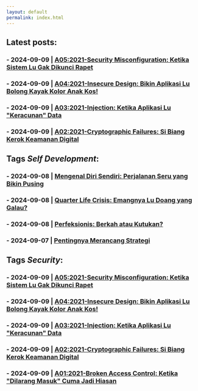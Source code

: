 ```yaml
---
layout: default
permalink: index.html
---
```


## Latest posts:
### - 2024-09-09 | [A05:2021-Security Misconfiguration: Ketika Sistem Lu Gak Dikunci Rapet](_posts/security/2024-09-09-Security-Misconfiguration.md)
### - 2024-09-09 | [A04:2021-Insecure Design: Bikin Aplikasi Lu Bolong Kayak Kolor Anak Kos!](_posts/security/2024-09-09-Insecure-Design.md)
### - 2024-09-09 | [A03:2021-Injection: Ketika Aplikasi Lu "Keracunan" Data](_posts/security/2024-09-09-Injection.md)
### - 2024-09-09 | [A02:2021-Cryptographic Failures: Si Biang Kerok Keamanan Digital](_posts/security/2024-09-09-Cryptographic-Failures.md)

## Tags _Self Development_:
### - 2024-09-08 | [Mengenal Diri Sendiri: Perjalanan Seru yang Bikin Pusing](_posts/self-development/2024-09-08-Mengenal-Diri-Sendiri.md)
### - 2024-09-08 | [Quarter Life Crisis: Emangnya Lu Doang yang Galau?](_posts/self-development/2024-09-08-Quarter-Life-Crisis.md)
### - 2024-09-08 | [Perfeksionis: Berkah atau Kutukan?](_posts/self-development/2024-09-08-Perfeksionis.md)
### - 2024-09-07 | [Pentingnya Merancang Strategi](_posts/self-development/2024-09-07-Pentingnya-Merancang-Strategi.md)

## Tags _Security_:
### - 2024-09-09 | [A05:2021-Security Misconfiguration: Ketika Sistem Lu Gak Dikunci Rapet](_posts/security/2024-09-09-Security-Misconfiguration.md)
### - 2024-09-09 | [A04:2021-Insecure Design: Bikin Aplikasi Lu Bolong Kayak Kolor Anak Kos!](_posts/security/2024-09-09-Insecure-Design.md)
### - 2024-09-09 | [A03:2021-Injection: Ketika Aplikasi Lu "Keracunan" Data](_posts/security/2024-09-09-Injection.md)
### - 2024-09-09 | [A02:2021-Cryptographic Failures: Si Biang Kerok Keamanan Digital](_posts/security/2024-09-09-Cryptographic-Failures.md)
### - 2024-09-09 | [A01:2021-Broken Access Control: Ketika "Dilarang Masuk" Cuma Jadi Hiasan](_posts/security/2024-09-09-Broken-Access-Control.md)
